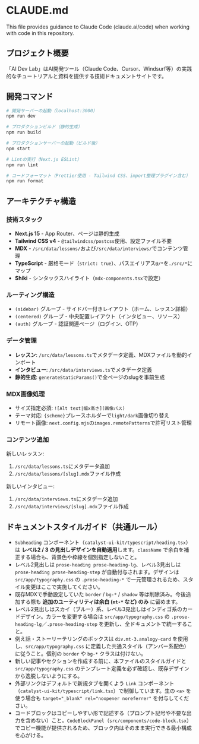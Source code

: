 # CLAUDE.md

This file provides guidance to Claude Code (claude.ai/code) when working with code in this repository.

## プロジェクト概要
「AI Dev Lab」はAI開発ツール（Claude Code、Cursor、Windsurf等）の実践的なチュートリアルと資料を提供する技術ドキュメントサイトです。

## 開発コマンド

```bash
# 開発サーバーの起動（localhost:3000）
npm run dev

# プロダクションビルド（静的生成）
npm run build

# プロダクションサーバーの起動（ビルド後）
npm start

# Lintの実行（Next.js ESLint）
npm run lint

# コードフォーマット（Prettier使用 - Tailwind CSS、import整理プラグイン含む）
npm run format
```

## アーキテクチャ構造

### 技術スタック
- **Next.js 15** - App Router、ページは静的生成
- **Tailwind CSS v4** - `@tailwindcss/postcss`使用、設定ファイル不要
- **MDX** - `/src/data/lessons/`および`/src/data/interviews/`でコンテンツ管理
- **TypeScript** - 厳格モード（`strict: true`）、パスエイリアス`@/*`を`./src/*`にマップ
- **Shiki** - シンタックスハイライト（`mdx-components.tsx`で設定）

### ルーティング構造
- `(sidebar)` グループ - サイドバー付きレイアウト（ホーム、レッスン詳細）
- `(centered)` グループ - 中央配置レイアウト（インタビュー、リソース）
- `(auth)` グループ - 認証関連ページ（ログイン、OTP）

### データ管理
- **レッスン**: `/src/data/lessons.ts`でメタデータ定義、MDXファイルを動的インポート
- **インタビュー**: `/src/data/interviews.ts`でメタデータ定義
- **静的生成**: `generateStaticParams()`で全ページのslugを事前生成

### MDX画像処理
- サイズ指定必須: `![Alt text|幅x高さ](画像パス)`
- テーマ対応: `{scheme}`プレースホルダーで`light/dark`画像切り替え
- リモート画像: `next.config.mjs`の`images.remotePatterns`で許可リスト管理

### コンテンツ追加
新しいレッスン:
1. `/src/data/lessons.ts`にメタデータ追加
2. `/src/data/lessons/[slug].mdx`ファイル作成

新しいインタビュー:
1. `/src/data/interviews.ts`にメタデータ追加
2. `/src/data/interviews/[slug].mdx`ファイル作成

## ドキュメントスタイルガイド（共通ルール）

- `Subheading` コンポーネント（`catalyst-ui-kit/typescript/heading.tsx`）は **レベル2 / 3 の見出しデザインを自動適用**します。`className` で余白を補正する場合も、背景色や枠線を個別指定しないこと。
- レベル2見出しは `prose-heading prose-heading-lg`、レベル3見出しは `prose-heading prose-heading-step` が自動付与されます。デザインは `src/app/typography.css` の `.prose-heading-*` で一元管理されるため、スタイル変更はここで実施してください。
- 既存MDXで手動設定していた `border` / `bg-*` / `shadow` 等は削除済み。今後追加する際も **追加のユーティリティは余白 (`mt-*` など) のみ** に留めます。
- レベル2見出しはスカイ（ブルー）系、レベル3見出しはインディゴ系のカードデザイン。カラーを変更する場合は `src/app/typography.css` の `.prose-heading-lg`／`.prose-heading-step` を更新し、全ドキュメントで統一すること。
- 例え話・ストーリーテリングのボックスは `div.mt-3.analogy-card` を使用し、`src/app/typography.css` に定義した共通スタイル（アンバー系配色）に従うこと。個別の `border` や `bg-*` クラスは付けない。
- 新しい記事やセクションを作成する前に、本ファイルのスタイルガイドと `src/app/typography.css` のテンプレート定義を必ず確認し、既存デザインから逸脱しないようにする。
- 外部リンクはデフォルトで新規タブを開くよう `Link` コンポーネント（`catalyst-ui-kit/typescript/link.tsx`）で制御しています。生の `<a>` を使う場合も `target="_blank" rel="noopener noreferrer"` を付与してください。
- コードブロックはコピーしやすい形で記述する（プロンプト記号や不要な出力を含めない）こと。`CodeBlockPanel`（`src/components/code-block.tsx`）でコピー機能が提供されるため、ブロック内はそのまま実行できる最小構成を心がける。
